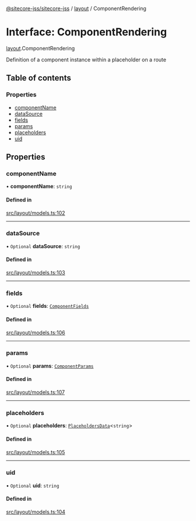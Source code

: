 [@sitecore-jss/sitecore-jss](../README.md) / [layout](../modules/layout.md) / ComponentRendering

# Interface: ComponentRendering

[layout](../modules/layout.md).ComponentRendering

Definition of a component instance within a placeholder on a route

## Table of contents

### Properties

- [componentName](layout.ComponentRendering.md#componentname)
- [dataSource](layout.ComponentRendering.md#datasource)
- [fields](layout.ComponentRendering.md#fields)
- [params](layout.ComponentRendering.md#params)
- [placeholders](layout.ComponentRendering.md#placeholders)
- [uid](layout.ComponentRendering.md#uid)

## Properties

### componentName

• **componentName**: `string`

#### Defined in

[src/layout/models.ts:102](https://github.com/Sitecore/jss/blob/0b8b1fca9/packages/sitecore-jss/src/layout/models.ts#L102)

---

### dataSource

• `Optional` **dataSource**: `string`

#### Defined in

[src/layout/models.ts:103](https://github.com/Sitecore/jss/blob/0b8b1fca9/packages/sitecore-jss/src/layout/models.ts#L103)

---

### fields

• `Optional` **fields**: [`ComponentFields`](layout.ComponentFields.md)

#### Defined in

[src/layout/models.ts:106](https://github.com/Sitecore/jss/blob/0b8b1fca9/packages/sitecore-jss/src/layout/models.ts#L106)

---

### params

• `Optional` **params**: [`ComponentParams`](layout.ComponentParams.md)

#### Defined in

[src/layout/models.ts:107](https://github.com/Sitecore/jss/blob/0b8b1fca9/packages/sitecore-jss/src/layout/models.ts#L107)

---

### placeholders

• `Optional` **placeholders**: [`PlaceholdersData`](../modules/layout.md#placeholdersdata)<`string`\>

#### Defined in

[src/layout/models.ts:105](https://github.com/Sitecore/jss/blob/0b8b1fca9/packages/sitecore-jss/src/layout/models.ts#L105)

---

### uid

• `Optional` **uid**: `string`

#### Defined in

[src/layout/models.ts:104](https://github.com/Sitecore/jss/blob/0b8b1fca9/packages/sitecore-jss/src/layout/models.ts#L104)

